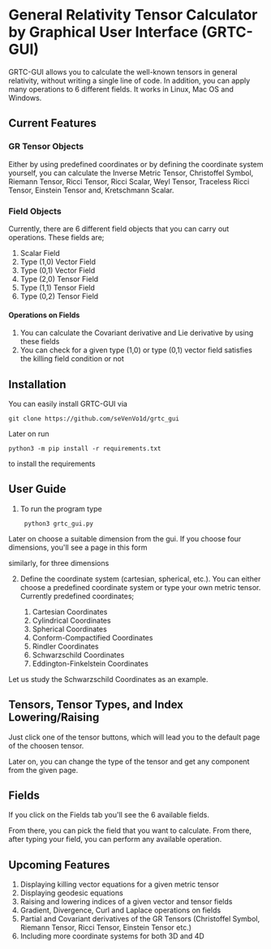 # General Relativity Tensor Calculator by Graphical User Interface (GRTC-GUI)

GRTC-GUI allows you to calculate the well-known tensors in general relativity, without writing a single line of code. In addition, you can apply many operations to 6 different fields. It works in Linux, Mac OS and Windows.

## Current Features

### GR Tensor Objects

Either by using predefined coordinates or by defining the coordinate system yourself, you can calculate the Inverse Metric Tensor, Christoffel Symbol, Riemann Tensor, Ricci Tensor, Ricci Scalar, Weyl Tensor, Traceless Ricci Tensor, Einstein Tensor and, Kretschmann Scalar.

### Field Objects

Currently, there are 6 different field objects that you can carry out operations. These fields are;

1) Scalar Field
2) Type (1,0) Vector Field
3) Type (0,1) Vector Field
4) Type (2,0) Tensor Field
5) Type (1,1) Tensor Field
6) Type (0,2) Tensor Field

#### Operations on Fields

1) You can calculate the Covariant derivative and Lie derivative by using these fields
2) You can check for a given type (1,0) or type (0,1) vector field satisfies the 
killing field condition or not

## Installation

You can easily install GRTC-GUI via

    git clone https://github.com/seVenVo1d/grtc_gui

Later on run

    python3 -m pip install -r requirements.txt

to install the requirements

## User Guide

1) To run the program type

        python3 grtc_gui.py

Later on choose a suitable dimension from the gui. If you choose four dimensions, you'll see a page in this form

similarly, for three dimensions

2) Define the coordinate system (cartesian, spherical, etc.). You can either choose a predefined coordinate system or type your own metric tensor. Currently predefined coordinates;

    1) Cartesian Coordinates
    2) Cylindrical Coordinates
    3) Spherical Coordinates
    4) Conform-Compactified Coordinates
    5) Rindler Coordinates
    6) Schwarzschild Coordinates
    7) Eddington-Finkelstein Coordinates

Let us study the Schwarzschild Coordinates as an example.

## Tensors, Tensor Types, and Index Lowering/Raising

Just click one of the tensor buttons, which will lead you to the default page of the choosen tensor.

Later on, you can change the type of the tensor and get any component from the given page.

## Fields

If you click on the Fields tab you'll see the 6 available fields.

From there, you can pick the field that you want to calculate. From there, after typing your field, you can perform any available operation.

## Upcoming Features

1) Displaying killing vector equations for a given metric tensor
2) Displaying geodesic equations
3) Raising and lowering indices of a given vector and tensor fields
4) Gradient, Divergence, Curl and Laplace operations on fields
5) Partial and Covariant derivatives of the GR Tensors (Christoffel Symbol, Riemann Tensor, Ricci Tensor, Einstein Tensor etc.)
6) Including more coordinate systems for both 3D and 4D
